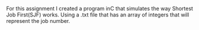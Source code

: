 For this assignment I created a program inC that simulates the way Shortest Job First(SJF) works. Using a .txt file that has an array of integers that will represent the job number. 
